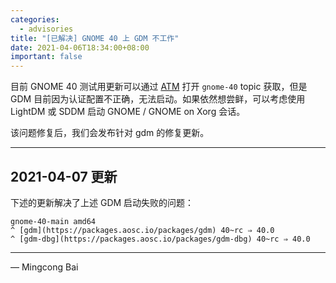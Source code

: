 ```yaml
---
categories:
  - advisories
title: "[已解决] GNOME 40 上 GDM 不工作"
date: 2021-04-06T18:34:00+08:00
important: false
---
```


目前 GNOME 40 测试用更新可以通过 [ATM](https://github.com/AOSC-Dev/atm/) 打开 `gnome-40` topic 获取，但是 GDM 目前因为认证配置不正确，无法启动。如果依然想尝鲜，可以考虑使用 LightDM 或 SDDM 启动 GNOME / GNOME on Xorg 会话。

该问题修复后，我们会发布针对 gdm 的修复更新。

----

2021-04-07 更新
-----------------

下述的更新解决了上述 GDM 启动失败的问题：

    gnome-40-main amd64
    ^ [gdm](https://packages.aosc.io/packages/gdm) 40~rc ⇒ 40.0
    ^ [gdm-dbg](https://packages.aosc.io/packages/gdm-dbg) 40~rc ⇒ 40.0

----

— Mingcong Bai
